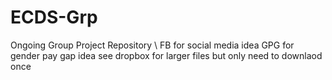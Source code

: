 # ECDS-Grp
Ongoing Group Project Repository \\
FB for social media idea
GPG for gender pay gap idea
see dropbox for larger files but only need to downlaod once
